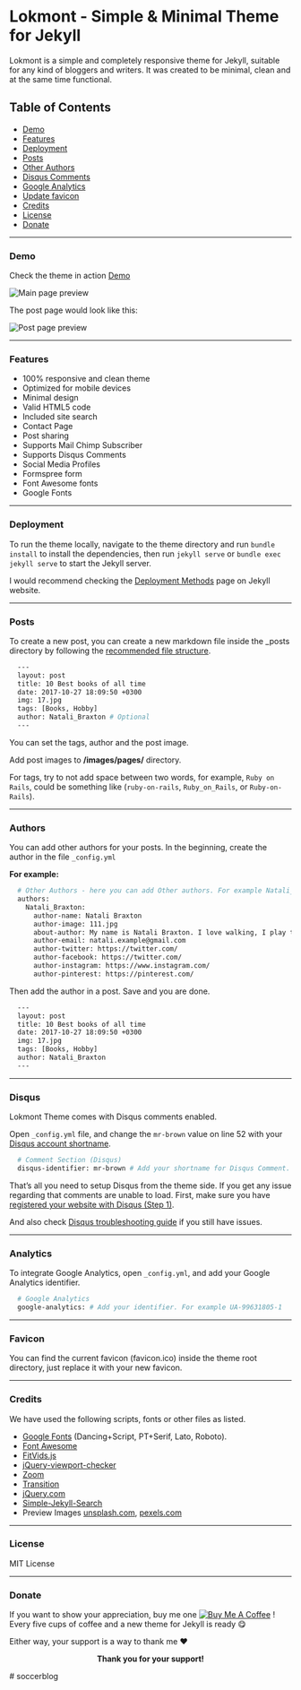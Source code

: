 Lokmont - Simple & Minimal Theme for Jekyll
=======
<p>Lokmont is a simple and completely responsive theme for Jekyll, suitable for any kind of bloggers and writers. It was created to be minimal, clean and at the same time functional.</p>

Table of Contents
-----------------

*   [Demo](#demo)
*   [Features](#features)
*   [Deployment](#deployment)
*   [Posts](#posts)
*   [Other Authors](#authors)
*   [Disqus Comments](#disqus)
*   [Google Analytics](#analytics)
*   [Update favicon](#favicon)
*   [Credits](#credits)
*   [License](#license)
*   [Donate](#donate)

* * *

### Demo

Check the theme in action [Demo](https://lokmont-jekyll.netlify.com/)

![Main page preview](https://github.com/artemsheludko/lokmont/blob/master/images/home-page.jpg?raw=true)

The post page would look like this:

![Post page preview](https://github.com/artemsheludko/lokmont/blob/master/images/post-page.jpg?raw=true)

* * *

### Features

* 100% responsive and clean theme
* Optimized for mobile devices
* Minimal design
* Valid HTML5 code
* Included site search
* Contact Page
* Post sharing
* Supports Mail Chimp Subscriber
* Supports Disqus Comments
* Social Media Profiles
* Formspree form
* Font Awesome fonts
* Google Fonts

* * *

### Deployment

To run the theme locally, navigate to the theme directory and run `bundle install` to install the dependencies, then run `jekyll serve` or `bundle exec jekyll serve` to start the Jekyll server.

I would recommend checking the [Deployment Methods](https://jekyllrb.com/docs/deployment-methods/) page on Jekyll website.

* * *

### Posts

To create a new post, you can create a new markdown file inside the _posts directory by following the [recommended file structure](https://jekyllrb.com/docs/posts/#creating-post-files).

```sh
  ---
  layout: post
  title: 10 Best books of all time
  date: 2017-10-27 18:09:50 +0300
  img: 17.jpg
  tags: [Books, Hobby]
  author: Natali_Braxton # Optional
  ---
```        

You can set the tags, author and the post image.

Add post images to **/images/pages/** directory.

For tags, try to not add space between two words, for example, `Ruby on Rails`, could be something like (`ruby-on-rails`, `Ruby_on_Rails`, or `Ruby-on-Rails`).

* * *

### Authors

You can add other authors for your posts. In the beginning, create the author in the file `_config.yml`

**For example:**

```sh
  # Other Authors - here you can add Other authors. For example Natali_Braxton
  authors:
    Natali_Braxton:
      author-name: Natali Braxton
      author-image: 111.jpg
      about-author: My name is Natali Braxton. I love walking, I play the guitar in my spare time. And also write articles about different technologies.
      author-email: natali.example@gmail.com
      author-twitter: https://twitter.com/
      author-facebook: https://twitter.com/
      author-instagram: https://www.instagram.com/
      author-pinterest: https://pinterest.com/
```

Then add the author in a post. Save and you are done.

```sh
  ---
  layout: post
  title: 10 Best books of all time
  date: 2017-10-27 18:09:50 +0300
  img: 17.jpg
  tags: [Books, Hobby]
  author: Natali_Braxton
  ---
```

* * *

### Disqus

Lokmont Theme comes with Disqus comments enabled.

Open `_config.yml` file, and change the `mr-brown` value on line 52 with your [Disqus account shortname](https://help.disqus.com/customer/portal/articles/466208).

```sh
  # Comment Section (Disqus)
  disqus-identifier: mr-brown # Add your shortname for Disqus Comment. For example mr-brown
```     

That’s all you need to setup Disqus from the theme side. If you get any issue regarding that comments are unable to load. First, make sure you have [registered your website with Disqus (Step 1)](https://help.disqus.com/customer/portal/articles/466182-publisher-quick-start-guide).

And also check [Disqus troubleshooting guide](https://help.disqus.com/customer/portal/articles/472007-i-m-receiving-the-message-%22we-were-unable-to-load-disqus-%22) if you still have issues.

* * *

### Analytics

To integrate Google Analytics, open `_config.yml`, and add your Google Analytics identifier.
```sh
  # Google Analytics
  google-analytics: # Add your identifier. For example UA-99631805-1
```     

* * *

### Favicon

You can find the current favicon (favicon.ico) inside the theme root directory, just replace it with your new favicon.

* * *

### Credits

We have used the following scripts, fonts or other files as listed.

*   [Google Fonts](https://fonts.google.com/) (Dancing+Script, PT+Serif, Lato, Roboto).
*   [Font Awesome](https://fontawesome.com/v4.7.0/)
*   [FitVids.js](http://fitvidsjs.com/)
*   [jQuery-viewport-checker](https://github.com/dirkgroenen/jQuery-viewport-checker)
*   [Zoom](https://github.com/fat/zoom.js)
*   [Transition](http://getbootstrap.com/javascript/#transitions)
*   [jQuery.com](https://jquery.com/)
*   [Simple-Jekyll-Search](https://github.com/christian-fei/Simple-Jekyll-Search)
*   Preview Images [unsplash.com](https://unsplash.com/), [pexels.com](https://www.pexels.com/)

* * *

### License

MIT License

* * *

### Donate

<p>If you want to show your appreciation, buy me one <a href="https://www.buymeacoffee.com/artemsheludko" target="_blank"><img src="https://www.buymeacoffee.com/assets/img/custom_images/orange_img.png" alt="Buy Me A Coffee" style="height: auto !important;width: auto !important;" ></a> ! Every five cups of coffee and a new theme for Jekyll is ready 😋</p>
<p>Either way, your support is a way to thank me ❤️</p>
<p align="center"><b>Thank you for your support!</b></p>
# soccerblog
